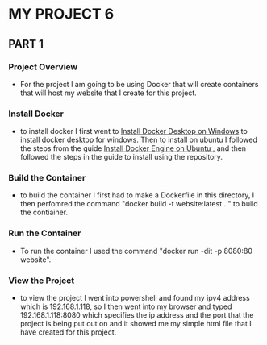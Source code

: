 # MY PROJECT 6

## PART 1
 ### Project Overview
- For the project I am going to be using Docker that will create containers that will host my website that I create for this project.

### Install Docker
- to install docker I first went to [Install Docker Desktop on Windows](https://docs.docker.com/desktop/windows/install/) to install docker desktop for windows. Then to install on ubuntu I followed the steps from the guide [Install Docker Engine on Ubuntu
](https://docs.docker.com/engine/install/ubuntu/), and then followed the steps in the guide to install using the repository. 
### Build the Container
- to build the container I first had to make a Dockerfile in this directory, I then perfomred the command "docker build -t website:latest . " to build the contiainer.
### Run the Container
- To run the container I used the command "docker run -dit -p 8080:80 website".
### View the Project
- to view the project I went into powershell and found my ipv4 address which is 192.168.1.118, so I then went into my browser and typed 192.168.1.118:8080 which specifies the ip address and the port that the project is being put out on and it showed me my simple html file that I have created for this project.